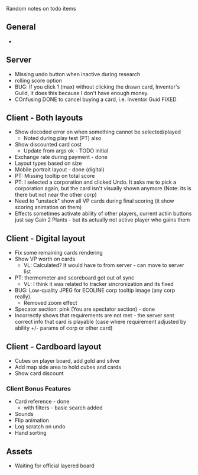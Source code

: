 Random notes on todo items

## General

* 

## Server

* Missing undo button when inactive during research
* rolling score option
* BUG: If you click 1 (max) without clicking the drawn card, Inventor's Guild, it does this because I don't have enough money.
* COnfusing DONE to cancel buying a card, i.e. Inventor Guid FIXED



## Client - Both layouts

* Show decoded error on when something cannot be selected/played
  * Noted during play test (PT) also
* Show discounted card cost
  * Update from args ok - TODO initial
* Exchange rate during payment - done
* Layout types based on size
* Mobile portrait layout - done (digital)
* PT: Missing tooltip on total score
* PT: I selected a corporation and clicked Undo.  It asks me to pick a corporation again, but the card isn't visually shown anymore (Note: its is there but not near the other corp)
* Need to "unstack" show all VP cards during final scoring (it show scoring animation on them)
* Effects sometimes activate ability of other players, current actiin buttons just say Gain 2 Plants - but its actually not active player who gains them


## Client - Digital layout
* Fix some remaining cards rendering
* Show VP worth on cards
  * VL: Calculated? It would have to from server - can move to server list
* PT: thermometer and scoreboard got out of sync 
  * VL: I think it was related to tracker sincronization and its fixed
* BUG:  Low-quality JPEG for ECOLINE corp tooltip image (any corp really).
  * Removed zoom effect
* Specator section: pink (You are spectator section) - done
* Incorrectly shows that requirements are not met - the server sent correct info that card is playable (case where requirement adjusted by ability +/- params of corp or other card)

## Client - Cardboard layout
* Cubes on player board, add gold and silver
* Add map side area to hold cubes and cards
* Show card discount

### Client Bonus Features

* Card reference - done
  * with filters - basic search added
* Sounds
* Flip animation
* Log scratch on undo
* Hand sorting

## Assets

* Waiting for official layered board